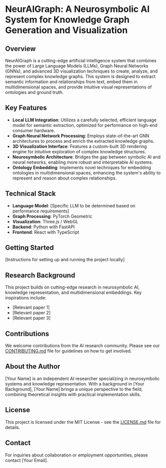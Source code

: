 # NeurAIGraph: A Neurosymbolic AI System for Knowledge Graph Generation and Visualization

## Overview

NeurAIGraph is a cutting-edge artificial intelligence system that combines the power of Large Language Models (LLMs), Graph Neural Networks (GNNs), and advanced 3D visualization techniques to create, analyze, and represent complex knowledge graphs. This system is designed to extract semantic information and relationships from text, embed them in multidimensional spaces, and provide intuitive visual representations of ontologies and ground truth.

## Key Features

- **Local LLM Integration**: Utilizes a carefully selected, efficient language model for semantic extraction, optimized for performance on high-end consumer hardware.
- **Graph Neural Network Processing**: Employs state-of-the-art GNN architectures to process and enrich the extracted knowledge graphs.
- **3D Visualization Interface**: Features a custom-built 3D rendering engine for intuitive exploration of complex knowledge structures.
- **Neurosymbolic Architecture**: Bridges the gap between symbolic AI and neural networks, enabling more robust and interpretable AI systems.
- **Ontology Embedding**: Implements novel techniques for embedding ontologies in multidimensional spaces, enhancing the system's ability to represent and reason about complex relationships.

## Technical Stack

- **Language Model**: [Specific LLM to be determined based on performance requirements]
- **Graph Processing**: PyTorch Geometric
- **Visualization**: Three.js / WebGL
- **Backend**: Python with FastAPI
- **Frontend**: React with TypeScript

## Getting Started

[Instructions for setting up and running the project locally]

## Research Background

This project builds on cutting-edge research in neurosymbolic AI, knowledge representation, and multidimensional embeddings. Key inspirations include:

- [Relevant paper 1]
- [Relevant paper 2]
- [Relevant paper 3]

## Contributions

We welcome contributions from the AI research community. Please see our [CONTRIBUTING.md](CONTRIBUTING.md) file for guidelines on how to get involved.

## About the Author

[Your Name] is an independent AI researcher specializing in neurosymbolic systems and knowledge representation. With a background in [Your Background], [Your Name] brings a unique perspective to the field, combining theoretical insights with practical implementation skills.

## License

This project is licensed under the MIT License - see the [LICENSE.md](LICENSE.md) file for details.

## Contact

For inquiries about collaboration or employment opportunities, please contact [Your Email].
